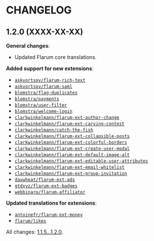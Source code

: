 CHANGELOG
=========


1.2.0 (XXXX-XX-XX)
------------------

**General changes**:

* Updated Flarum core translations.


**Added support for new extensions**:

* [`askvortsov/flarum-rich-text`](https://github.com/askvortsov1/flarum-rich-text)
* [`askvortsov/flarum-saml`](https://github.com/askvortsov1/flarum-saml)
* [`blomstra/flag-duplicates`](https://github.com/blomstra/flarum-ext-flag-duplicate)
* [`blomstra/payments`](https://flarum.org/extension/blomstra/payments)
* [`blomstra/user-filter`](https://github.com/blomstra/flarum-ext-user-filter)
* [`blomstra/welcome-login`](https://github.com/blomstra/flarum-ext-welcome-login)
* [`clarkwinkelmann/flarum-ext-author-change`](https://github.com/clarkwinkelmann/flarum-ext-author-change)
* [`clarkwinkelmann/flarum-ext-carving-contest`](https://github.com/clarkwinkelmann/flarum-ext-carving-contest)
* [`clarkwinkelmann/catch-the-fish`](https://github.com/clarkwinkelmann/catch-the-fish)
* [`clarkwinkelmann/flarum-ext-collapsible-posts`](https://github.com/clarkwinkelmann/flarum-ext-collapsible-posts)
* [`clarkwinkelmann/flarum-ext-colorful-borders`](https://github.com/clarkwinkelmann/flarum-ext-colorful-borders)
* [`clarkwinkelmann/flarum-ext-create-user-modal`](https://github.com/clarkwinkelmann/flarum-ext-create-user-modal)
* [`clarkwinkelmann/flarum-ext-default-image-alt`](https://github.com/clarkwinkelmann/flarum-ext-default-image-alt)
* [`clarkwinkelmann/flarum-ext-editable-user-attributes`](https://github.com/clarkwinkelmann/flarum-ext-editable-user-attributes)
* [`clarkwinkelmann/flarum-ext-email-whitelist`](https://github.com/clarkwinkelmann/flarum-ext-email-whitelist)
* [`clarkwinkelmann/flarum-ext-group-invitation`](https://github.com/clarkwinkelmann/flarum-ext-group-invitation)
* [`davwheat/flarum-ext-ads`](https://github.com/davwheat/flarum-ext-ads)
* [`gtdxyz/flarum-ext-badges`](https://github.com/daocatt/flarum-ext-badges)
* [`webbinaro/flarum-affiliator`](https://github.com/eddiewebb/flarum-affiliator)


**Updated translations for extensions**:

* [`antoinefr/flarum-ext-money`](https://github.com/AntoineFr/flarum-ext-money)
* [`flarum/likes`](https://github.com/flarum/likes)


All changes: [1.1.5...1.2.0](https://github.com/flarum-lang/lithuanian/compare/1.1.5...1.2.0).


